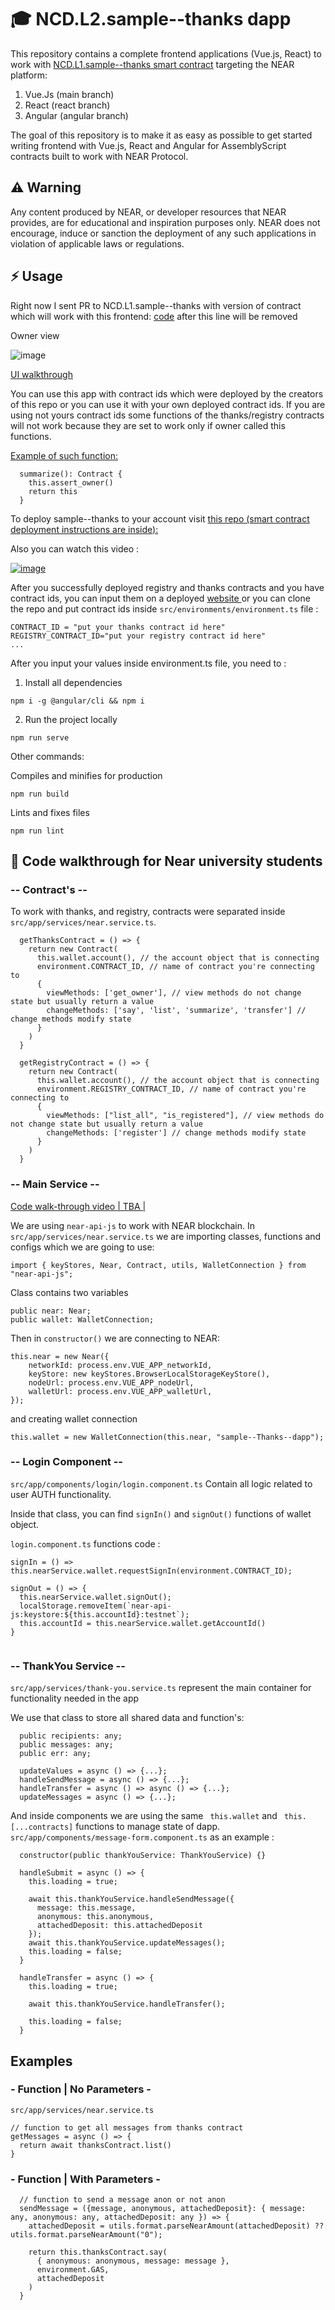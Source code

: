 #  🎓 NCD.L2.sample--thanks dapp
This repository contains a complete frontend applications (Vue.js, React) to work with
<a href="https://github.com/Learn-NEAR/NCD.L1.sample--thanks" target="_blank">NCD.L1.sample--thanks smart contract</a> targeting the NEAR platform:
1. Vue.Js (main branch)
2. React (react branch)
2. Angular (angular branch)

The goal of this repository is to make it as easy as possible to get started writing frontend with Vue.js, React and Angular for AssemblyScript contracts built to work with NEAR Protocol.


## ⚠️ Warning
Any content produced by NEAR, or developer resources that NEAR provides, are for educational and inspiration purposes only. NEAR does not encourage, induce or sanction the deployment of any such applications in violation of applicable laws or regulations.


## ⚡  Usage
Right now I sent PR to NCD.L1.sample--thanks with version of contract which will work with this frontend:
<a href="https://github.com/Learn-NEAR/NCD.L1.sample--thanks/pull/7/commits/7393471f09499dfd72cee6b9a8c36279953adfbd" target="_blank">code</a> after this line will be removed

Owner view

![image](https://user-images.githubusercontent.com/38455192/169348821-a191c98b-c1ab-4580-811c-d91baaf21db4.png)

<a href="https://www.loom.com/share/da86b0536ee540a8b79d4e7c59f88b3a" target="_blank">UI walkthrough</a>

You can use this app with contract ids which were deployed by the creators of this repo or you can use it with your own deployed contract ids.
If you are using not yours contract ids some functions of the thanks/registry contracts will not work because they are set to work only if owner called this  functions.

<a href="https://github.com/Learn-NEAR/NCD.L1.sample--thanks/blob/66dc6fb42a62317f8ff31c9c9ab96a995f3edd78/src/thanks/assembly/index.ts#L57" target="_blank">Example of such  function:</a>
```
  summarize(): Contract {
    this.assert_owner()
    return this
  }

```

To deploy sample--thanks to your account visit <a href="https://github.com/Learn-NEAR/NCD.L1.sample--thanks/tree/registry" target="_blank">this repo (smart contract deployment instructions are inside):</a>

Also you can watch this video :

<a href="https://www.loom.com/share/15692f40800a4686ad47af71e9368a3d" target="_blank">![image](https://user-images.githubusercontent.com/38455192/169353150-81bf6d02-1a9e-428b-88eb-23f3c2c14328.png)</a>

After you successfully deployed registry and thanks contracts and you have contract ids, you can input them on a deployed <a href="sample-thanks.onrender.com/" target="_blank">website </a> or you can clone the repo and put contract ids inside ``` src/environments/environment.ts ``` file :

```
CONTRACT_ID = "put your thanks contract id here"
REGISTRY_CONTRACT_ID="put your registry contract id here"
...
```

After you input your values inside environment.ts file, you need to :
1. Install all dependencies
```
npm i -g @angular/cli && npm i
```
2. Run the project locally
```
npm run serve
```

Other commands:

Compiles and minifies for production
```
npm run build
```
Lints and fixes files
```
npm run lint
```

## 👀 Code walkthrough for Near university students

### -- Contract's --

To work with thanks, and registry, contracts were separated inside ``` src/app/services/near.service.ts```.
```
  getThanksContract = () => {
    return new Contract(
      this.wallet.account(), // the account object that is connecting
      environment.CONTRACT_ID, // name of contract you're connecting to
      {
        viewMethods: ['get_owner'], // view methods do not change state but usually return a value
        changeMethods: ['say', 'list', 'summarize', 'transfer'] // change methods modify state
      }
    )
  }

  getRegistryContract = () => {
    return new Contract(
      this.wallet.account(), // the account object that is connecting
      environment.REGISTRY_CONTRACT_ID, // name of contract you're connecting to
      {
        viewMethods: ["list_all", "is_registered"], // view methods do not change state but usually return a value
        changeMethods: ['register'] // change methods modify state
      }
    )
  }
```

### -- Main Service --

<a href="" >Code walk-through video | TBA |</a> 

We are using ```near-api-js``` to work with NEAR blockchain. In ``` src/app/services/near.service.ts ``` we are importing classes, functions and configs which we are going to use:
```
import { keyStores, Near, Contract, utils, WalletConnection } from "near-api-js";
```

Class contains two variables
```
public near: Near;
public wallet: WalletConnection;
```

Then in ``` constructor() ``` we are connecting to NEAR:
```
this.near = new Near({
    networkId: process.env.VUE_APP_networkId,
    keyStore: new keyStores.BrowserLocalStorageKeyStore(),
    nodeUrl: process.env.VUE_APP_nodeUrl,
    walletUrl: process.env.VUE_APP_walletUrl,
});

``` 
and creating wallet connection
```
this.wallet = new WalletConnection(this.near, "sample--Thanks--dapp");
```


### -- Login Component --
``` src/app/components/login/login.component.ts ``` Contain all logic related to user AUTH functionality. 

Inside that class, you can find ```signIn()``` and ```signOut()``` functions of wallet object.

``` login.component.ts ``` functions code :
```
signIn = () => this.nearService.wallet.requestSignIn(environment.CONTRACT_ID);

signOut = () => {
  this.nearService.wallet.signOut();
  localStorage.removeItem(`near-api-js:keystore:${this.accountId}:testnet`);
  this.accountId = this.nearService.wallet.getAccountId()
}
  
```

### -- ThankYou Service --

``` src/app/services/thank-you.service.ts ``` represent the main container for functionality needed in the app

We use that class to store all shared data and function's:
```
  public recipients: any;
  public messages: any;
  public err: any;
  
  updateValues = async () => {...};
  handleSendMessage = async () => {...};
  handleTransfer = async () => async () => {...};
  updateMessages = async () => {...};
```

And inside components we are using the same ``` this.wallet``` and ``` this.[...contracts]``` functions to manage state of dapp. ``` src/app/components/message-form.component.ts ``` as an example :
```
  constructor(public thankYouService: ThankYouService) {}

  handleSubmit = async () => {
    this.loading = true;

    await this.thankYouService.handleSendMessage({
      message: this.message,
      anonymous: this.anonymous,
      attachedDeposit: this.attachedDeposit
    });
    await this.thankYouService.updateMessages();
    this.loading = false;
  }

  handleTransfer = async () => {
    this.loading = true;

    await this.thankYouService.handleTransfer();

    this.loading = false;
  }
```

## Examples
### - Function | No Parameters -
``` src/app/services/near.service.ts ```
```
// function to get all messages from thanks contract
getMessages = async () => {
  return await thanksContract.list()
}
```

### - Function | With Parameters -
```
  // function to send a message anon or not anon
  sendMessage = ({message, anonymous, attachedDeposit}: { message: any, anonymous: any, attachedDeposit: any }) => {
    attachedDeposit = utils.format.parseNearAmount(attachedDeposit) ?? utils.format.parseNearAmount("0");

    return this.thanksContract.say(
      { anonymous: anonymous, message: message },
      environment.GAS, 
      attachedDeposit
    )
  }

```
